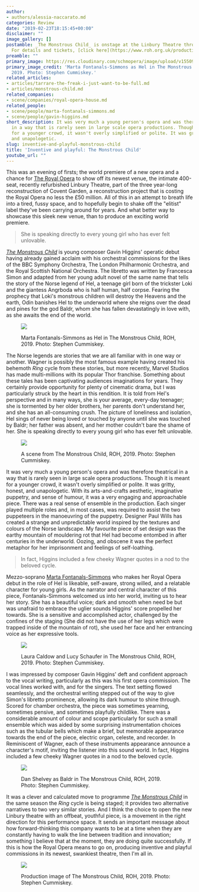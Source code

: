 ```yaml
---
author:
- authors/alessia-naccarato.md
categories: Review
date: "2019-02-23T18:15:45+00:00"
disclaimer: ""
image_gallery: []
postamble: _The Monstrous Child_ is onstage at the Linbury Theatre through 3 March.
  For details and tickets, [click here](https://www.roh.org.uk/productions/the-monstrous-child-by-timothy-sheader).
preamble: ""
primary_image: https://res.cloudinary.com/schmopera/image/upload/v1550945700/media/2019/02/sqPR8A6410rMartaFontanalsSimmonsasHelROH2019.jpg
primary_image_credit: 'Marta Fontanals-Simmons as Hel in The Monstrous Child, ROH,
  2019. Photo: Stephen Cummiskey.'
related_articles:
- articles/tarrare-the-freak-i-just-want-to-be-full.md
- articles/monstrous-child.md
related_companies:
- scene/companies/royal-opera-house.md
related_people:
- scene/people/marta-fontanals-simmons.md
- scene/people/gavin-higgins.md
short_description: It was very much a young person's opera and was therefore theatrical
  in a way that is rarely seen in large scale opera productions. Though it is meant
  for a younger crowd, it wasn't overly simplified or polite. It was gritty, honest,
  and unapologetic.
slug: inventive-and-playful-monstrous-child
title: 'Inventive and playful: The Monstrous Child'
youtube_url: ""
---
```

This was an evening of firsts; the world premiere of a new opera and a chance for [The Royal Opera](/scene/companies/royal-opera-house/) to show off its newest venue, the intimate 400-seat, recently refurbished Linbury Theatre, part of the three year-long reconstruction of Covent Garden, a reconstruction project that is costing the Royal Opera no less the £50 million. All of this in an attempt to breath life into a tired, fussy space, and to hopefully begin to shake off the "elitist" label they've been carrying around for years. And what better way to showcase this sleek new venue, than to produce an exciting world premiere.

> She is speaking directly to every young girl who has ever felt unlovable.

[_The Monstrous Child_](https://www.roh.org.uk/productions/the-monstrous-child-by-timothy-sheader) is young composer Gavin Higgins' operatic debut having already gained acclaim with his orchestral commissions for the likes of the BBC Symphony Orchestra, The London Philharmonic Orchestra, and the Royal Scottish National Orchestra. The libretto was written by Francesca Simon and adapted from her young adult novel of the same name that tells the story of the Norse legend of Hel, a teenage girl born of the trickster Loki and the giantess Angrboda who is half human, half corpse. Fearing the prophecy that Loki's monstrous children will destroy the Heavens and the earth, Odin banishes Hel to the underworld where she reigns over the dead and pines for the god Baldr, whom she has fallen devastatingly in love with, as she awaits the end of the world.

<figure data-type="image">

![](https://res.cloudinary.com/schmopera/image/upload/v1550945807/media/2019/02/IMG_0654rMartaFontanalsSimmonsasHelROH2019.jpg)

<figcaption>Marta Fontanals-Simmons as Hel in The Monstrous Child, ROH, 2019. Photo: Stephen Cummiskey.</figcaption>

</figure>

The Norse legends are stories that we are all familiar with in one way or another. Wagner is possibly the most famous example having created his behemoth _Ring_ cycle from these stories, but more recently, Marvel Studios has made multi-millions with its popular Thor franchise. Something about these tales has been captivating audiences imaginations for years. They certainly provide opportunity for plenty of cinematic drama, but I was particularly struck by the heart in this rendition. It is told from Hel's perspective and in many ways, she is your average, every-day teenager; she is tormented by her older brothers, her parents don't understand her, and she has an all-consuming crush. The picture of loneliness and isolation, Hel sings of never being loved or touched by anyone until she was touched by Baldr; her father was absent, and her mother couldn't bare the shame of her. She is speaking directly to every young girl who has ever felt unlovable.

<figure data-type="image">

![](https://res.cloudinary.com/schmopera/image/upload/v1550945893/media/2019/02/IMG_0583rTheMonstrousChildproductionimageROH2019.jpg)

<figcaption>A scene from The Monstrous Child, ROH, 2019. Photo: Stephen Cummiskey.</figcaption>

</figure>

It was very much a young person's opera and was therefore theatrical in a way that is rarely seen in large scale opera productions. Though it is meant for a younger crowd, it wasn't overly simplified or polite. It was gritty, honest, and unapologetic. With its arts-and-crafts aesthetic, imaginative puppetry, and sense of humour, it was a very engaging and approachable piece. There was a real sense of ensemble in the production. Each singer played multiple roles and, in most cases, was required to assist the two puppeteers in the manoeuvring of the puppetry. Designer Paul Wills has created a strange and unpredictable world inspired by the textures and colours of the Norse landscape. My favourite piece of set design was the earthy mountain of mouldering rot that Hel had become entombed in after centuries in the underworld. Oozing, and obscene it was the perfect metaphor for her imprisonment and feelings of self-loathing.

> In fact, Higgins included a few cheeky Wagner quotes in a nod to the beloved cycle.

Mezzo-soprano [Marta Fontanals-Simmons](/scene/people/marta-fontanals-simmons/) who makes her Royal Opera debut in the role of Hel is likeable, self-aware, strong willed, and a relatable character for young girls. As the narrator and central character of this piece, Fontanals-Simmons welcomed us into her world, inviting us to hear her story. She has a beautiful voice; dark and smooth when need be but was unafraid to embrace the uglier sounds Higgins' score propelled her towards. She is a sensitive and accomplished actor, challenged by the confines of the staging (She did not have the use of her legs which were trapped inside of the mountain of rot), she used her face and her entrancing voice as her expressive tools.

<figure data-type="image">

![](https://res.cloudinary.com/schmopera/image/upload/v1550945958/media/2019/02/PR8A5672rLauraCaldowandLucySchauferROH2019.jpg)

<figcaption>Laura Caldow and Lucy Schaufer in The Monstrous Child, ROH, 2019. Photo: Stephen Cummiskey.</figcaption>

</figure>

I was impressed by composer Gavin Higgins' deft and confident approach to the vocal writing, particularly as this was his first opera commission. The vocal lines worked with, and for the singers. The text setting flowed seamlessly, and the orchestral writing stepped out of the way to give Simon's libretto prominence, allowing its dark humour to shine through. Scored for chamber orchestra, the piece was sometimes yearning, sometimes pensive, and sometimes playfully childlike. There was a considerable amount of colour and scope particularly for such a small ensemble which was aided by some surprising instrumentation choices such as the tubular bells which make a brief, but memorable appearance towards the end of the piece, electric organ, celeste, and recorder. In Reminiscent of Wagner, each of these instruments appearance announce a character's motif, inviting the listener into this sound world. In fact, Higgins included a few cheeky Wagner quotes in a nod to the beloved cycle.

<figure data-type="image">

![](https://res.cloudinary.com/schmopera/image/upload/v1550946119/media/2019/02/PR8A5927rDanShelveyasBaldrROH2019.jpg)

<figcaption>Dan Shelvey as Baldr in The Monstrous Child, ROH, 2019. Photo: Stephen Cummiskey.</figcaption>

</figure>

It was a clever and calculated move to programme [_The Monstrous Child_](https://www.roh.org.uk/productions/the-monstrous-child-by-timothy-sheader) in the same season the _Ring_ cycle is being staged; it provides two alternative narratives to two very similar stories. And I think the choice to open the new Linbury theatre with an offbeat, youthful piece, is a movement in the right direction for this performance space. It sends an important message about how forward-thinking this company wants to be at a time when they are constantly having to walk the line between tradition and innovation; something I believe that at the moment, they are doing quite successfully. If this is how the Royal Opera means to go on, producing inventive and playful commissions in its newest, swankiest theatre, then I'm all in.

<figure data-type="image">

![](https://res.cloudinary.com/schmopera/image/upload/v1550946159/media/2019/02/SC1_9545rTheMonstrousChildproductionimageROH2019.jpg)

<figcaption>Production image of The Monstrous Child, ROH, 2019. Photo: Stephen Cummiskey.</figcaption>

</figure>